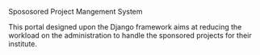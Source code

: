 Spososored Project Mangement System

This portal designed upon the Django framework aims at reducing the workload on the administration to handle the sponsored projects for their institute.
